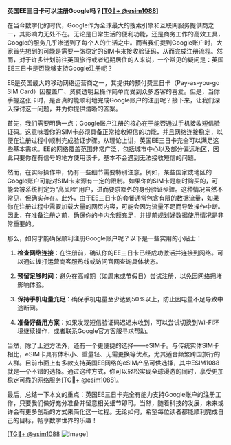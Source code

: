 **英国EE三日卡可以注册Google吗？[[TG💪+ @esim1088](https://t.me/s/esim1088)]**

在当今数字化的时代，Google作为全球最大的搜索引擎和互联网服务提供商之一，其影响力无处不在。无论是日常生活的便利功能，还是商务工作的高效工具，Google的服务几乎渗透到了每个人的生活之中。而当我们提到Google账户时，大家首先想到的可能是需要一张稳定的SIM卡来接收验证码，从而完成注册流程。然而，对于许多计划前往英国旅行或者短期居住的人来说，一个常见的疑问是：英国EE三日卡是否能够支持Google注册呢？

EE是英国最大的移动网络运营商之一，其提供的预付费三日卡（Pay-as-you-go SIM Card）因覆盖广、资费透明且操作简单而受到众多游客的喜爱。但是，当你手握这张卡时，是否真的能顺利地完成Google账户的注册呢？接下来，让我们深入探讨这一问题，并为你提供清晰的答案。

首先，我们需要明确一点：Google账户注册的核心在于能否通过手机接收短信验证码。这意味着你的SIM卡必须具备正常接收短信的功能，并且网络连接稳定，以便在注册过程中顺利完成验证步骤。从理论上讲，英国EE三日卡完全可以满足这些基本需求。EE的网络覆盖范围非常广泛，包括城市中心以及部分偏远地区，因此只要你在有信号的地方使用该卡，基本不会遇到无法接收短信的问题。

然而，在实际操作中，仍有一些细节需要特别注意。例如，某些国家或地区的Google账户可能对SIM卡来源有一定的限制。如果你的SIM卡是临时购买的，可能会被系统判定为“高风险”用户，进而要求额外的身份验证步骤。这种情况虽然不常见，但确实存在。此外，由于EE三日卡的套餐通常包含有限的数据流量，如果你在注册过程中需要加载大量的网页内容，可能会因为流量不足而导致操作中断。因此，在准备注册之前，确保你的卡内余额充足，并提前规划好数据使用情况是非常重要的。

那么，如何才能确保顺利注册Google账户呢？以下是一些实用的小贴士：

1. **检查网络连接**：在注册前，确认你的EE三日卡已经成功激活并连接到网络。可以通过拨打运营商客服热线或访问官网查询具体状态。
   
2. **预留足够时间**：避免在高峰期（如周末或节假日）尝试注册，以免因网络拥堵影响体验。

3. **保持手机电量充足**：确保手机电量至少达到50%以上，防止因电量不足导致中途断网。

4. **准备好备用方案**：如果发现短信验证码迟迟未收到，可以尝试切换到Wi-Fi环境继续操作，或者联系Google官方客服寻求帮助。

当然，除了上述方法外，还有一个更便捷的选择——eSIM卡。与传统实体SIM卡相比，eSIM卡具有体积小、重量轻、无需更换等优点，尤其适合频繁跨国旅行的人群。目前市面上有多款支持英国EE网络的eSIM产品可供选择，其中ESIM1088就是一个不错的选择。通过这种方式，你可以轻松实现全球漫游的同时，享受更加稳定可靠的网络服务[[TG💪+ @esim1088](https://t.me/s/esim1088)]。

最后，总结一下本文的重点：英国EE三日卡完全有能力支持Google账户的注册工作，只要我们做好充分准备并留意相关细节即可。当然，随着科技的发展，未来或许会有更多创新的方式来简化这一过程。无论如何，希望每位读者都能顺利完成自己的目标，畅享数字世界的乐趣！

[[TG💪+ @esim1088](https://t.me/s/esim1088) ![Image](https://i.postimg.cc/4NQfJmqS/Snipaste-2025-05-13-00-14-12.png)]
